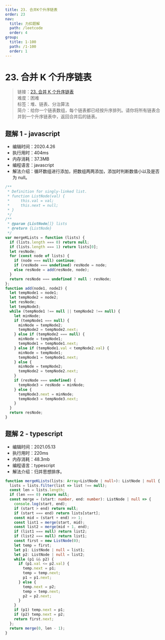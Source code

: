 ```yaml
---
title: 23. 合并K个升序链表
order: 23
nav:
  title: 力扣题解
  path: /leetcode
  order: 4
group:
  title: 1-100
  path: /1-100
  order: 1
---
```


# 23. 合并 K 个升序链表

> 链接：[23. 合并 K 个升序链表](https://leetcode-cn.com/problems/number-of-ways-to-stay-in-the-same-place-after-some-steps/)  
> 难度：困难  
> 标签：堆、链表、分治算法  
> 简介：给你一个链表数组，每个链表都已经按升序排列。请你将所有链表合并到一个升序链表中，返回合并后的链表。

## 题解 1 - javascript

- 编辑时间：2020.4.26
- 执行用时：404ms
- 内存消耗：37.3MB
- 编程语言：javascript
- 解法介绍：循环数组进行添加，把数组两两添加，添加时判断数值小以及是否为 null。

```javascript
/**
 * Definition for singly-linked list.
 * function ListNode(val) {
 *     this.val = val;
 *     this.next = null;
 * }
 */
/**
 * @param {ListNode[]} lists
 * @return {ListNode}
 */
var mergeKLists = function (lists) {
  if (lists.length === 0) return null;
  if (lists.length === 1) return lists[0];
  let resNode;
  for (const node of lists) {
    if (node === null) continue;
    if (resNode === undefined) resNode = node;
    else resNode = add(resNode, node);
  }
  return resNode === undefined ? null : resNode;
};
function add(node1, node2) {
  let tempNode1 = node1;
  let tempNode2 = node2;
  let resNode;
  let tempNode3;
  while (tempNode1 !== null || tempNode2 !== null) {
    let minNode;
    if (tempNode1 === null) {
      minNode = tempNode2;
      tempNode2 = tempNode2.next;
    } else if (tempNode2 === null) {
      minNode = tempNode1;
      tempNode1 = tempNode1.next;
    } else if (tempNode1.val < tempNode2.val) {
      minNode = tempNode1;
      tempNode1 = tempNode1.next;
    } else {
      minNode = tempNode2;
      tempNode2 = tempNode2.next;
    }
    if (resNode === undefined) {
      tempNode3 = resNode = minNode;
    } else {
      tempNode3.next = minNode;
      tempNode3 = tempNode3.next;
    }
  }
  return resNode;
}
```

## 题解 2 - typescript

- 编辑时间：2021.05.13
- 执行用时：220ms
- 内存消耗：48.3mb
- 编程语言：typescript
- 解法介绍：归并思想排序。

```typescript
function mergeKLists(lists: Array<ListNode | null>): ListNode | null {
  lists = lists.filter(list => list !== null);
  const len = lists.length;
  if (len === 0) return null;
  const merge = (start: number, end: number): ListNode | null => {
    console.log(start, end);
    if (start > end) return null;
    if (start === end) return lists[start];
    const mid = (start + end) >> 1;
    const list1 = merge(start, mid);
    const list2 = merge(mid + 1, end);
    if (list1 === null) return list2;
    if (list2 === null) return list1;
    const first = new ListNode(0);
    let temp = first;
    let p1: ListNode | null = list1;
    let p2: ListNode | null = list2;
    while (p1 && p2) {
      if (p1.val <= p2.val) {
        temp.next = p1;
        temp = temp.next;
        p1 = p1.next;
      } else {
        temp.next = p2;
        temp = temp.next;
        p2 = p2.next;
      }
    }
    if (p1) temp.next = p1;
    if (p2) temp.next = p2;
    return first.next;
  };
  return merge(0, len - 1);
}
```
